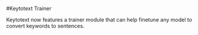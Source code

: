 #Keytotext Trainer

Keytotext now features a trainer module that can help finetune any model to convert keywords to sentences.

